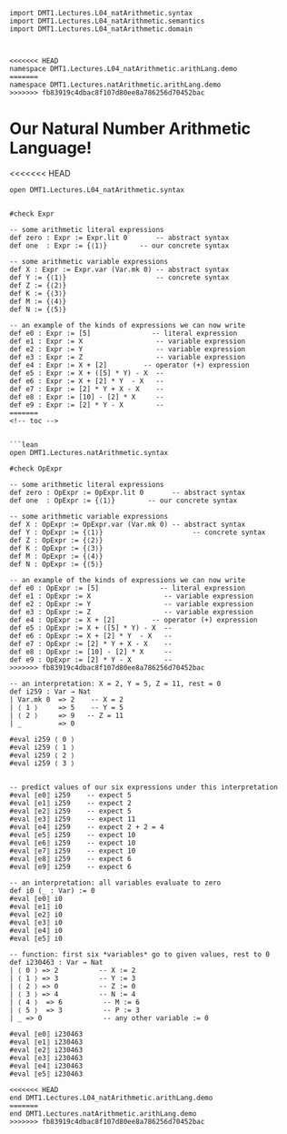 ```lean
import DMT1.Lectures.L04_natArithmetic.syntax
import DMT1.Lectures.L04_natArithmetic.semantics
import DMT1.Lectures.L04_natArithmetic.domain



<<<<<<< HEAD
namespace DMT1.Lectures.L04_natArithmetic.arithLang.demo
=======
namespace DMT1.Lectures.natArithmetic.arithLang.demo
>>>>>>> fb83919c4dbac8f107d80ee8a786256d70452bac
```

# Our Natural Number Arithmetic Language!

<<<<<<< HEAD
```lean
open DMT1.Lectures.L04_natArithmetic.syntax


#check Expr

-- some arithmetic literal expressions
def zero : Expr := Expr.lit 0       -- abstract syntax
def one  : Expr := {⟨1⟩}        -- our concrete syntax

-- some arithmetic variable expressions
def X : Expr := Expr.var (Var.mk 0) -- abstract syntax
def Y := {⟨1⟩}                      -- concrete syntax
def Z := {⟨2⟩}
def K := {⟨3⟩}
def M := {⟨4⟩}
def N := {⟨5⟩}

-- an example of the kinds of expressions we can now write
def e0 : Expr := [5]               -- literal expression
def e1 : Expr := X                  -- variable expression
def e2 : Expr := Y                  -- variable expression
def e3 : Expr := Z                  -- variable expression
def e4 : Expr := X + [2]         -- operator (+) expression
def e5 : Expr := X + ([5] * Y) - X  --
def e6 : Expr := X + [2] * Y  - X   --
def e7 : Expr := [2] * Y + X - X    --
def e8 : Expr := [10] - [2] * X     --
def e9 : Expr := [2] * Y - X        --
=======
<!-- toc -->


```lean
open DMT1.Lectures.natArithmetic.syntax

#check OpExpr

-- some arithmetic literal expressions
def zero : OpExpr := OpExpr.lit 0       -- abstract syntax
def one  : OpExpr := {⟨1⟩}        -- our concrete syntax

-- some arithmetic variable expressions
def X : OpExpr := OpExpr.var (Var.mk 0) -- abstract syntax
def Y : OpExpr := {⟨1⟩}                      -- concrete syntax
def Z : OpExpr := {⟨2⟩}
def K : OpExpr := {⟨3⟩}
def M : OpExpr := {⟨4⟩}
def N : OpExpr := {⟨5⟩}

-- an example of the kinds of expressions we can now write
def e0 : OpExpr := [5]               -- literal expression
def e1 : OpExpr := X                  -- variable expression
def e2 : OpExpr := Y                  -- variable expression
def e3 : OpExpr := Z                  -- variable expression
def e4 : OpExpr := X + [2]         -- operator (+) expression
def e5 : OpExpr := X + ([5] * Y) - X  --
def e6 : OpExpr := X + [2] * Y  - X   --
def e7 : OpExpr := [2] * Y + X - X    --
def e8 : OpExpr := [10] - [2] * X     --
def e9 : OpExpr := [2] * Y - X        --
>>>>>>> fb83919c4dbac8f107d80ee8a786256d70452bac

-- an interpretation: X = 2, Y = 5, Z = 11, rest = 0
def i259 : Var → Nat
| Var.mk 0  => 2    -- X = 2
| ⟨ 1 ⟩     => 5    -- Y = 5
| ⟨ 2 ⟩     => 9   -- Z = 11
| _         => 0

#eval i259 ⟨ 0 ⟩
#eval i259 ⟨ 1 ⟩
#eval i259 ⟨ 2 ⟩
#eval i259 ⟨ 3 ⟩


-- predict values of our six expressions under this interpretation
#eval ⟦e0⟧ i259    -- expect 5
#eval ⟦e1⟧ i259    -- expect 2
#eval ⟦e2⟧ i259    -- expect 5
#eval ⟦e3⟧ i259    -- expect 11
#eval ⟦e4⟧ i259    -- expect 2 + 2 = 4
#eval ⟦e5⟧ i259    -- expect 10
#eval ⟦e6⟧ i259    -- expect 10
#eval ⟦e7⟧ i259    -- expect 10
#eval ⟦e8⟧ i259    -- expect 6
#eval ⟦e9⟧ i259    -- expect 6

-- an interpretation: all variables evaluate to zero
def i0 (_ : Var) := 0
#eval ⟦e0⟧ i0
#eval ⟦e1⟧ i0
#eval ⟦e2⟧ i0
#eval ⟦e3⟧ i0
#eval ⟦e4⟧ i0
#eval ⟦e5⟧ i0

-- function: first six *variables* go to given values, rest to 0
def i230463 : Var → Nat
| ⟨ 0 ⟩ => 2          -- X := 2
| ⟨ 1 ⟩ => 3          -- Y := 3
| ⟨ 2 ⟩ => 0          -- Z := 0
| ⟨ 3 ⟩ => 4          -- N := 4
| ⟨ 4 ⟩  => 6          -- M := 6
| ⟨ 5 ⟩  => 3          -- P := 3
| _ => 0               -- any other variable := 0

#eval ⟦e0⟧ i230463
#eval ⟦e1⟧ i230463
#eval ⟦e2⟧ i230463
#eval ⟦e3⟧ i230463
#eval ⟦e4⟧ i230463
#eval ⟦e5⟧ i230463

<<<<<<< HEAD
end DMT1.Lectures.L04_natArithmetic.arithLang.demo
=======
end DMT1.Lectures.natArithmetic.arithLang.demo
>>>>>>> fb83919c4dbac8f107d80ee8a786256d70452bac
```
